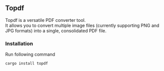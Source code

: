 ## Topdf

Topdf is a versatile PDF converter tool.  
It allows you to convert multiple image files (currently supporting PNG and JPG formats) into a single, consolidated PDF file.

### Installation
Run following command
```bash
cargo install topdf
```
